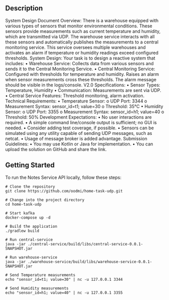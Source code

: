 ## Description 
System Design Document
Overview:
There is a warehouse equipped with various types of sensors that monitor environmental
conditions. These sensors provide measurements such as current temperature and
humidity, which are transmitted via UDP. The warehouse service interacts with all these
sensors and automatically publishes the measurements to a central monitoring service. This
service oversees multiple warehouses and activates an alarm if temperature or humidity
readings exceed configured thresholds.
System Design:
Your task is to design a reactive system that includes:
• Warehouse Service: Collects data from various sensors and sends it to the Central
Monitoring Service.
• Central Monitoring Service: Configured with thresholds for temperature and
humidity. Raises an alarm when sensor measurements cross these thresholds. The
alarm message should be visible in the logs/console.
V2.0
Specifications:
• Sensor Types: Temperature, Humidity
• Communication: Measurements are sent via UDP.
• Central Service Features: Threshold monitoring, alarm activation.
Technical Requirements:
• Temperature Sensor:
o UDP Port: 3344
o Measurement Syntax: sensor_id=t1; value=30
o Threshold: 35°C
• Humidity Sensor:
o UDP Port: 3355
o Measurement Syntax: sensor_id=h1; value=40
o Threshold: 50%
Development Expectations:
• No user interactions are required.
• A simple command line/console output is sufficient; no GUI is needed.
• Consider adding test coverage, if possible.
• Sensors can be simulated using any utility capable of sending UDP messages, such as
netcat.
• Usage of message broker is added advantage.
Submission Guidelines:
• You may use Kotlin or Java for implementation.
• You can upload the solution on GitHub and share the link.

## Getting Started

To run the Notes Service API locally, follow these steps:

```shell
# Clone the repository
git clone https://github.com/oodmi/home-task-udp.git

# Change into the project directory
cd home-task-udp

# Start kafka
docker-compose up -d

# Build the application
./gradlew build

# Run central-service
java -jar ./central-service/build/libs/central-service-0.0.1-SNAPSHOT.jar

# Run warehouse-service
java -jar ./warehouse-service/build/libs/warehouse-service-0.0.1-SNAPSHOT.jar

```

```shell
# Send Temperature measurements 
echo "sensor_id=t1; value=30" | nc -u 127.0.0.1 3344

# Send Humidity measurements 
echo "sensor_id=h1; value=40" | nc -u 127.0.0.1 3355
```
